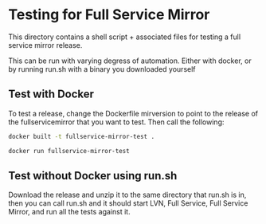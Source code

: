 # Testing for Full Service Mirror

This directory contains a shell script + associated files for testing a full service mirror release.

This can be run with varying degress of automation. Either with docker, or by running run.sh with a binary you downloaded yourself

## Test with Docker

To test a release, change the Dockerfile mirversion to point to the release of the fullservicemirror that you want to test. Then call the following:
```sh
docker built -t fullservice-mirror-test .
```
```sh
docker run fullservice-mirror-test
```

## Test without Docker using run.sh

Download the release and unzip it to the same directory that run.sh is in, then you can call run.sh and it should start LVN, Full Service, Full Service Mirror, and run all the tests against it.
